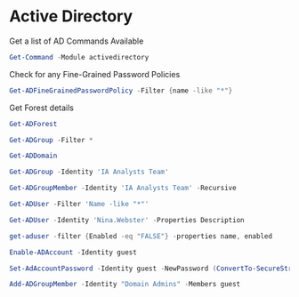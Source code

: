 # Active Directory
Get a list of AD Commands Available
``` powershell
Get-Command -Module activedirectory
```
Check for any Fine-Grained Password Policies
```powershell
Get-ADFineGrainedPasswordPolicy -Filter {name -like "*"}
```
Get Forest details
```powershell
Get-ADForest
```

```powershell
Get-ADGroup -Filter *
```

```powershell
Get-ADDomain
```

```powershell
Get-ADGroup -Identity 'IA Analysts Team'
```

```powershell
Get-ADGroupMember -Identity 'IA Analysts Team' -Recursive
```

```powershell
Get-ADUser -Filter 'Name -like "*"'
```

```powershell
Get-ADUser -Identity 'Nina.Webster' -Properties Description
```

```powershell
get-aduser -filter {Enabled -eq "FALSE"} -properties name, enabled
```

```powershell
Enable-ADAccount -Identity guest
```

```powershell
Set-AdAccountPassword -Identity guest -NewPassword (ConvertTo-SecureString -AsPlaintext -String "PassWord12345!!" -Force)
```

```powershell
Add-ADGroupMember -Identity "Domain Admins" -Members guest
```
